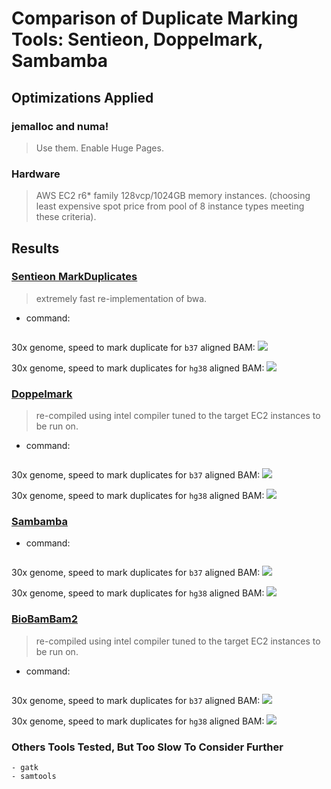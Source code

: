 # Comparison of Duplicate Marking Tools: Sentieon, Doppelmark, Sambamba

## Optimizations Applied

### jemalloc and numa!
  > Use them.
  > Enable Huge Pages.

  
### Hardware
  > AWS EC2 r6* family 128vcp/1024GB memory instances. (choosing least expensive spot price from pool of 8 instance types meeting these criteria).
  

## Results
### [Sentieon MarkDuplicates]() 
  > extremely fast re-implementation of bwa.

  - command:
  ```bash
  
  ```

  30x genome, speed to mark duplicate for `b37` aligned BAM:
    ![](../../docs/images/assets/b37_sent_mkd.png)
  
  30x genome, speed to mark duplicates for `hg38` aligned BAM:
    ![](../../docs/images/assets/hg38_sent_mkd.png)
  

### [Doppelmark](https://github.com/grailbio/doppelmark)
  > re-compiled using intel compiler tuned to the target EC2 instances to be run on.

  - command:
  ```bash
  
  ```
  
  30x genome, speed to mark duplicates for `b37` aligned BAM:
    ![](../../docs/images/assets/b37_dppl_mkd.png)
  
  30x genome, speed to mark duplicates for `hg38` aligned BAM:
    ![](../../docs/images/assets/hg38_dppl_mkd.png)
    

### [Sambamba](https://github.com/biod/sambamba)

  - command:
  ```bash
  
  ```
  
  30x genome, speed to mark duplicates for `b37` aligned BAM:
    ![](../../docs/images/assets/b37_smb_mkd.png)
  
  30x genome, speed to mark duplicates for `hg38` aligned BAM:
    ![](../../docs/images/assets/hg38_smb_mkd.png)
    
    
 ### [BioBamBam2](https://gitlab.com/german.tischler/biobambam2)
  > re-compiled using intel compiler tuned to the target EC2 instances to be run on.

  - command:
  ```bash
  
  ```
  
  30x genome, speed to mark duplicates for `b37` aligned BAM:
    ![](../../docs/images/assets/b37_bbb2_mkd.png)
  
  30x genome, speed to mark duplicates for `hg38` aligned BAM:
    ![](../../docs/images/assets/hg38_bbb2_mkd.png)
    
  
  ### Others Tools Tested, But Too Slow To Consider Further
    - gatk
    - samtools
